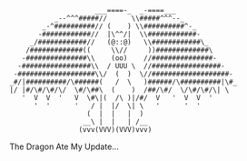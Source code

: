 
                         ___====-_  _-====___
               _--^^^#####//      \\#####^^^--_
            _-^##########// (    ) \\##########^-_
           -############//  |\^^/|  \\############-
         _/############//   (@::@)   \\############\_
        /#############((     \\//     ))#############\
       -###############\\    (oo)    //###############-
      -#################\\  / UUU \  //#################-
     -###################\\/  (  )  \//###################-
    _#/|##########/\######(   /  \   )######/\##########|\#_
    |/ |#/\#/\#/\/  \#/\##\  (    )  /##/\#/  \/\#/\#/\| \
       '  V  V  '   V  \#\|(  /\ )|/#/  V   '  V  V  '
          '  '      '   / |  |/  \| \   '      '  '
                       (  |  |   |  )
                      __\ |  |   | /__
                     (vvv(VVV)(VVV)vvv)



The Dragon Ate My Update...